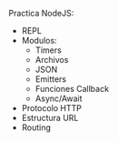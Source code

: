 Practica NodeJS:
  - REPL
  - Modulos:
      - Timers
      - Archivos
      - JSON
      - Emitters
      - Funciones Callback
      - Async/Await
  - Protocolo HTTP
  - Estructura URL
  - Routing
